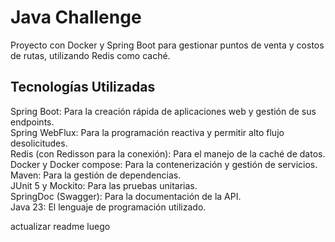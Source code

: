 # Java Challenge

Proyecto con Docker y Spring Boot para gestionar puntos de venta y costos de rutas, utilizando Redis como caché.

## Tecnologías Utilizadas

Spring Boot: Para la creación rápida de aplicaciones web y gestión de sus endpoints.  
Spring WebFlux: Para la programación reactiva y permitir alto flujo desolicitudes.  
Redis (con Redisson para la conexión): Para el manejo de la caché de datos.  
Docker y Docker compose: Para la contenerización y gestión de servicios.  
Maven: Para la gestión de dependencias.  
JUnit 5 y Mockito: Para las pruebas unitarias.  
SpringDoc (Swagger): Para la documentación de la API.  
Java 23: El lenguaje de programación utilizado.

actualizar readme luego